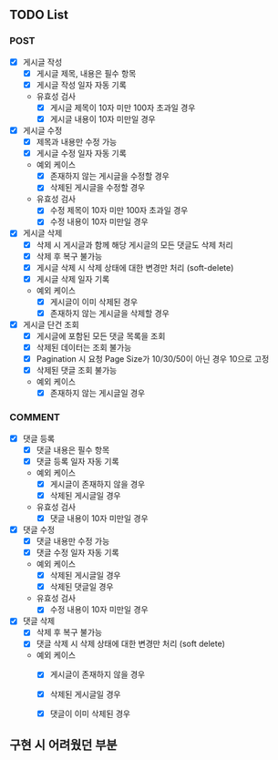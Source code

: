 ## TODO List

### POST
- [x] 게시글 작성
  - [x] 게시글 제목, 내용은 필수 항목
  - [x] 게시글 작성 일자 자동 기록
  - 유효성 검사
    - [x] 게시글 제목이 10자 미만 100자 초과일 경우
    - [x] 게시글 내용이 10자 미만일 경우
- [x] 게시글 수정
  - [x] 제목과 내용만 수정 가능
  - [x] 게시글 수정 일자 자동 기록
  - 예외 케이스
    - [x] 존재하지 않는 게시글을 수정할 경우
    - [x] 삭제된 게시글을 수정할 경우
  - 유효성 검사
    - [x] 수정 제목이 10자 미만 100자 초과일 경우
    - [x] 수정 내용이 10자 미만일 경우
- [x] 게시글 삭제
  - [x] 삭제 시 게시글과 함께 해당 게시글의 모든 댓글도 삭제 처리
  - [x] 삭제 후 복구 불가능
  - [x] 게시글 삭제 시 삭제 상태에 대한 변경만 처리 (soft-delete)
  - [x] 게시글 삭제 일자 기록
  - 예외 케이스
    - [x] 게시글이 이미 삭제된 경우
    - [x] 존재하지 않는 게시글을 삭제할 경우
- [x] 게시글 단건 조회
  - [x] 게시글에 포함된 모든 댓글 목록을 조회
  - [x] 삭제된 데이터는 조회 불가능
  - [x] Pagination 시 요청 Page Size가 10/30/50이 아닌 경우 10으로 고정
  - [x] 삭제된 댓글 조회 불가능
  - 예외 케이스
    - [x] 존재하지 않는 게시글일 경우

### COMMENT
- [x] 댓글 등록
  - [x] 댓글 내용은 필수 항목
  - [x] 댓글 등록 일자 자동 기록
  - 예외 케이스
    - [x] 게시글이 존재하지 않을 경우
    - [x] 삭제된 게시글일 경우
  - 유효성 검사
    - [x] 댓글 내용이 10자 미만일 경우
- [x] 댓글 수정
  - [x] 댓글 내용만 수정 가능
  - [x] 댓글 수정 일자 자동 기록
  - 예외 케이스
    - [x] 삭제된 게시글일 경우
    - [x] 삭제된 댓글일 경우
  - 유효성 검사
    - [x] 수정 내용이 10자 미만일 경우
- [x] 댓글 삭제
  - [x] 삭제 후 복구 불가능
  - [x] 댓글 삭제 시 삭제 상태에 대한 변경만 처리 (soft delete)
  - 예외 케이스
    - [x] 게시글이 존재하지 않을 경우
    - [x] 삭제된 게시글일 경우
    - [x] 댓글이 이미 삭제된 경우


## 구현 시 어려웠던 부분